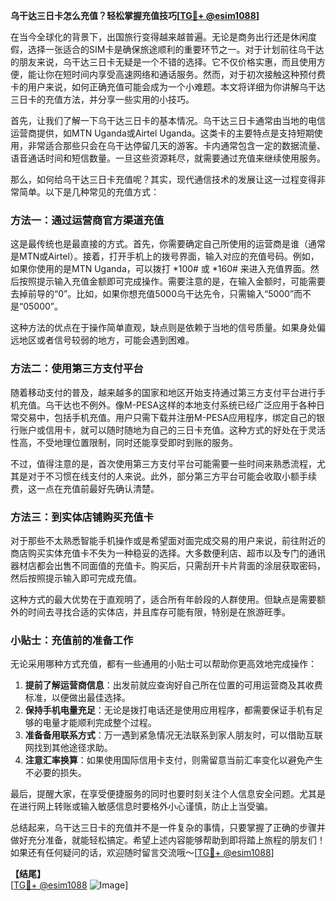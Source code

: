 **乌干达三日卡怎么充值？轻松掌握充值技巧[[TG💪+ @esim1088](https://t.me/s/esim1088)]**

在当今全球化的背景下，出国旅行变得越来越普遍。无论是商务出行还是休闲度假，选择一张适合的SIM卡是确保旅途顺利的重要环节之一。对于计划前往乌干达的朋友来说，乌干达三日卡无疑是一个不错的选择。它不仅价格实惠，而且使用方便，能让你在短时间内享受高速网络和通话服务。然而，对于初次接触这种预付费卡的用户来说，如何正确充值可能会成为一个小难题。本文将详细为你讲解乌干达三日卡的充值方法，并分享一些实用的小技巧。

首先，让我们了解一下乌干达三日卡的基本情况。乌干达三日卡通常由当地的电信运营商提供，如MTN Uganda或Airtel Uganda。这类卡的主要特点是支持短期使用，非常适合那些只会在乌干达停留几天的游客。卡内通常包含一定的数据流量、语音通话时间和短信数量。一旦这些资源耗尽，就需要通过充值来继续使用服务。

那么，如何给乌干达三日卡充值呢？其实，现代通信技术的发展让这一过程变得非常简单。以下是几种常见的充值方式：

### 方法一：通过运营商官方渠道充值

这是最传统也是最直接的方式。首先，你需要确定自己所使用的运营商是谁（通常是MTN或Airtel）。接着，打开手机上的拨号界面，输入对应的充值号码。例如，如果你使用的是MTN Uganda，可以拨打 *100# 或 *160# 来进入充值界面。然后按照提示输入充值金额即可完成操作。需要注意的是，在输入金额时，可能需要去掉前导的“0”。比如，如果你想充值5000乌干达先令，只需输入“5000”而不是“05000”。

这种方法的优点在于操作简单直观，缺点则是依赖于当地的信号质量。如果身处偏远地区或者信号较弱的地方，可能会遇到困难。

### 方法二：使用第三方支付平台

随着移动支付的普及，越来越多的国家和地区开始支持通过第三方支付平台进行手机充值。乌干达也不例外。像M-PESA这样的本地支付系统已经广泛应用于各种日常交易中，包括手机充值。用户只需下载并注册M-PESA应用程序，绑定自己的银行账户或信用卡，就可以随时随地为自己的三日卡充值。这种方式的好处在于灵活性高，不受地理位置限制，同时还能享受即时到账的服务。

不过，值得注意的是，首次使用第三方支付平台可能需要一些时间来熟悉流程，尤其是对于不习惯在线支付的人来说。此外，部分第三方平台可能会收取小额手续费，这一点在充值前最好先确认清楚。

### 方法三：到实体店铺购买充值卡

对于那些不太熟悉智能手机操作或是希望面对面完成交易的用户来说，前往附近的商店购买实体充值卡不失为一种稳妥的选择。大多数便利店、超市以及专门的通讯器材店都会出售不同面值的充值卡。购买后，只需刮开卡片背面的涂层获取密码，然后按照提示输入即可完成充值。

这种方式的最大优势在于直观明了，适合所有年龄段的人群使用。但缺点是需要额外的时间去寻找合适的实体店，并且库存可能有限，特别是在旅游旺季。

### 小贴士：充值前的准备工作

无论采用哪种方式充值，都有一些通用的小贴士可以帮助你更高效地完成操作：

1. **提前了解运营商信息**：出发前就应查询好自己所在位置的可用运营商及其收费标准，以便做出最佳选择。
2. **保持手机电量充足**：无论是拨打电话还是使用应用程序，都需要保证手机有足够的电量才能顺利完成整个过程。
3. **准备备用联系方式**：万一遇到紧急情况无法联系到家人朋友时，可以借助互联网找到其他途径求助。
4. **注意汇率换算**：如果使用国际信用卡支付，则需留意当前汇率变化以避免产生不必要的损失。

最后，提醒大家，在享受便捷服务的同时也要时刻关注个人信息安全问题。尤其是在进行网上转账或输入敏感信息时要格外小心谨慎，防止上当受骗。

总结起来，乌干达三日卡的充值并不是一件复杂的事情，只要掌握了正确的步骤并做好充分准备，就能轻松搞定。希望上述内容能够帮助到即将踏上旅程的朋友们！如果还有任何疑问的话，欢迎随时留言交流哦～[[TG💪+ @esim1088](https://t.me/s/esim1088)]

**【结尾】**  
[[TG💪+ @esim1088](https://t.me/s/esim1088) ![Image](https://i.postimg.cc/4NQfJmqS/Snipaste-2025-05-13-00-14-12.png)]